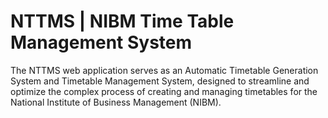 # NTTMS | NIBM Time Table Management System
The NTTMS web application serves as an Automatic Timetable Generation System and Timetable Management System, designed to streamline and optimize the complex process of creating and managing timetables for the National Institute of Business Management (NIBM). 
